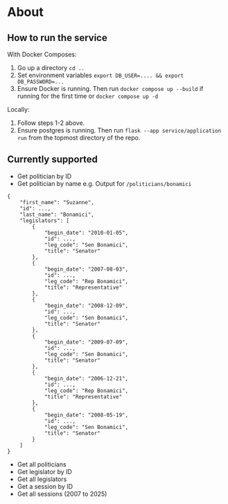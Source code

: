 # About

## How to run the service
With Docker Composes:
1. Go up a directory `cd ..`
2. Set environment variables `export DB_USER=.... && export DB_PASSWORD=...` 
3. Ensure Docker is running. Then run `docker compose up --build` if running for the first time or `docker compose up -d`

Locally:
1. Follow steps 1-2 above.
2. Ensure postgres is running. Then run `flask --app service/application run` from the topmost directory of the repo. 

## Currently supported
- Get politician by ID
- Get politician by name
e.g. Output for `/politicians/bonamici`
~~~
{
    "first_name": "Suzanne",
    "id": ...,
    "last_name": "Bonamici",
    "legislators": [
        {
            "begin_date": "2010-01-05",
            "id": ...,
            "leg_code": "Sen Bonamici",
            "title": "Senator"
        },
        {
            "begin_date": "2007-08-03",
            "id": ...,
            "leg_code": "Rep Bonamici",
            "title": "Representative"
        },
        {
            "begin_date": "2008-12-09",
            "id": ...,
            "leg_code": "Sen Bonamici",
            "title": "Senator"
        },
        {
            "begin_date": "2009-07-09",
            "id": ...,
            "leg_code": "Sen Bonamici",
            "title": "Senator"
        },
        {
            "begin_date": "2006-12-21",
            "id": ...,
            "leg_code": "Rep Bonamici",
            "title": "Representative"
        },
        {
            "begin_date": "2008-05-19",
            "id": ...,
            "leg_code": "Sen Bonamici",
            "title": "Senator"
        }
    ]
}
~~~
- Get all politicians
- Get legislator by ID
- Get all legislators
- Get a session by ID
- Get all sessions (2007 to 2025)

